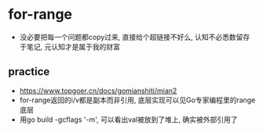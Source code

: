 # for-range
- 没必要把每一个问题都copy过来, 直接给个超链接不好么, 认知不必悉数留存于笔记, 元认知才是属于我的财富

## practice
- https://www.topgoer.cn/docs/gomianshiti/mian2
- for-range返回的i/v都是副本而非引用, 底层实现可以见Go专家编程里的range底层
- 用go build -gcflags '-m', 可以看出val被放到了堆上, 确实被外部引用了